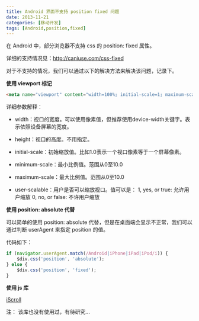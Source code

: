 ```yaml
---
title: Android 界面不支持 position fixed 问题
date: 2013-11-21
categories: [移动开发]
tags: [Android,position,fixed]
---
```


在 Android 中，部分浏览器不支持 css 的 position: fixed 属性。

详细的支持情况见：http://caniuse.com/css-fixed

对于不支持的情况，我们可以通过以下的解决方法来解决该问题，记录下。

**使用 viewport 标记**
```html
<meta name="viewport" content="width=100%; initial-scale=1; maximum-scale=1; minimum-scale=1; user-scalable=no;" />
```

详细参数解释：

* width：视口的宽度。可以使用像素值，但推荐使用device-width关键字。表示依照设备屏幕的宽度。

* height：视口的高度。不用指定。

* initial-scale：初始缩放值。比如1.0表示一个视口像素等于一个屏幕像素。

* minimum-scale：最小比例值。范围从0至10.0

* maximum-scale：最大比例值。范围从0至10.0

* user-scalable：用户是否可以缩放视口。值可以是：
1, yes, or true: 允许用户缩放
0, no, or false: 不许用户缩放

**使用 position: absolute 代替**

可以简单的使用 position: absolute 代替，但是在桌面端会显示不正常，我们可以通过判断 userAgent 来指定 position 的值。

代码如下：
```javascript
if (navigator.userAgent.match(/Android|iPhone|iPad|iPod/i)) {
	$div.css('position', 'absolute');
} else {
	$div.css('position', 'fixed');
}
```

**使用 js 库**

[iScroll](https://github.com/cubiq/iscroll)

注：
该库也没有使用过，有待研究...
